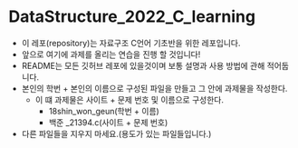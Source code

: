 # DataStructure_2022_C_learning

* 이 레포(repository)는 자료구조 C언어 기초반을 위한 레포입니다.
* 앞으로 여기에 과제를 올리는 연습을 진행 할 것입니다!
* README는 모든 깃허브 레포에 있을것이며 보통 설명과 사용 방법에 관해 적어둡니다.
* 본인의 학번 + 본인의 이름으로 구성된 파일을 만들고 그 안에 과제물을 작성한다.
  * 이 떄 과제물은 사이트 + 문제 번호 및 이름으로 구성한다.
    * 18shin_won_geun(학번 + 이름) 
    * 백준 _21394.c(사이트 + 문제 번호)
* 다른 파일들을 지우지 마세요.(용도가 있는 파일들입니다.)
